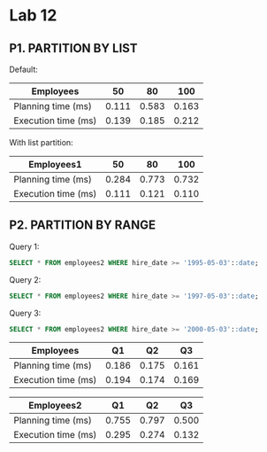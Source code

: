 # Lab 12

## P1. PARTITION BY LIST

Default:

| Employees           | 50    | 80    | 100   |
|---------------------|-------|-------|-------|
| Planning time (ms)  | 0.111 | 0.583 | 0.163 |
| Execution time (ms) | 0.139 | 0.185 | 0.212 |


With list partition:

| Employees1          | 50    | 80    | 100   |
|---------------------|-------|-------|-------|
| Planning time (ms)  | 0.284 | 0.773 | 0.732 |
| Execution time (ms) | 0.111 | 0.121 | 0.110 |

## P2. PARTITION BY RANGE

Query 1:

```sql
SELECT * FROM employees2 WHERE hire_date >= '1995-05-03'::date;
```

Query 2:


```sql
SELECT * FROM employees2 WHERE hire_date >= '1997-05-03'::date;
```

Query 3:

```sql
SELECT * FROM employees2 WHERE hire_date >= '2000-05-03'::date;
```

| Employees           | Q1    | Q2    | Q3    |
|---------------------|-------|-------|-------|
| Planning time (ms)  | 0.186 | 0.175 | 0.161 |
| Execution time (ms) | 0.194 | 0.174 | 0.169 |

| Employees2          | Q1    | Q2    | Q3    |
|---------------------|-------|-------|-------|
| Planning time (ms)  | 0.755 | 0.797 | 0.500 |
| Execution time (ms) | 0.295 | 0.274 | 0.132 |
